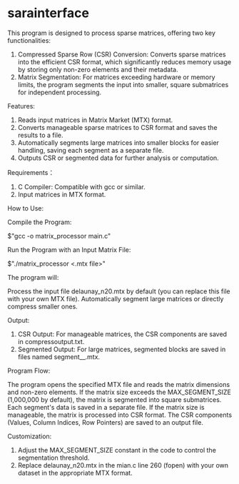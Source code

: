 # sarainterface

This program is designed to process sparse matrices, offering two key functionalities:

1) Compressed Sparse Row (CSR) Conversion: Converts sparse matrices into the efficient CSR format, which significantly reduces memory usage by storing only non-zero elements and their metadata.
2) Matrix Segmentation: For matrices exceeding hardware or memory limits, the program segments the input into smaller, square submatrices for independent processing.

Features:

1) Reads input matrices in Matrix Market (MTX) format.
2) Converts manageable sparse matrices to CSR format and saves the results to a file.
3) Automatically segments large matrices into smaller blocks for easier handling, saving each segment as a separate file.
4) Outputs CSR or segmented data for further analysis or computation.

Requirements：
1) C Compiler: Compatible with gcc or similar.
2) Input matrices in MTX format.

How to Use:

Compile the Program:

$$$$$"gcc -o matrix_processor main.c"

Run the Program with an Input Matrix File:

$$$$$"./matrix_processor <.mtx file>"

The program will:

Process the input file delaunay_n20.mtx by default (you can replace this file with your own MTX file).
Automatically segment large matrices or directly compress smaller ones.

Output:

1) CSR Output: For manageable matrices, the CSR components are saved in compressoutput.txt.
2) Segmented Output: For large matrices, segmented blocks are saved in files named segment_<startRow>_<startCol>.mtx.

Program Flow:

The program opens the specified MTX file and reads the matrix dimensions and non-zero elements. If the matrix size exceeds the MAX_SEGMENT_SIZE (1,000,000 by default), the matrix is segmented into square submatrices. Each segment's data is saved in a separate file. If the matrix size is manageable, the matrix is processed into CSR format.
The CSR components (Values, Column Indices, Row Pointers) are saved to an output file.

Customization:

1) Adjust the MAX_SEGMENT_SIZE constant in the code to control the segmentation threshold.
2) Replace delaunay_n20.mtx in the mian.c line 260 (fopen) with your own dataset in the appropriate MTX format.

